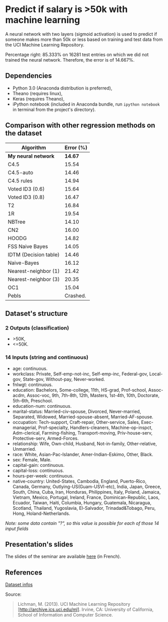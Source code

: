 # Predict if salary is >50k with machine learning

A neural network with two layers (sigmoid activation) is used to predict if someone makes more than 50k or less based on training and test data from the UCI Machine Learning Repository.

Percentage right: 85.333% on 16281 test entries on which we did not trained the neural network.
Therefore, the error is of 14.667%.


## Dependencies

- Python 3.0 (Anaconda distribution is preferred),
- Theano (requires linux),
- Keras (requires Theano),
- iPython notebook (included in Anaconda bundle, run `ipython notebook` in terminal from the project's directory).


## Comparison with other regression methods on the dataset

__Algorithm__              | __Error (%)__
----------------       | ---------
__My neural network__  | __14.67__
C4.5                   | 15.54
C4.5-auto              | 14.46
C4.5 rules             | 14.94
Voted ID3 (0.6)        | 15.64
Voted ID3 (0.8)        | 16.47
T2                     | 16.84
1R                     | 19.54
NBTree                 | 14.10
CN2                    | 16.00
HOODG                  | 14.82
FSS Naive Bayes        | 14.05
IDTM (Decision table)  | 14.46
Naive-Bayes            | 16.12
Nearest-neighbor (1)   | 21.42
Nearest-neighbor (3)   | 20.35
OC1                    | 15.04
Pebls                  | Crashed.


## Dataset's structure

### 2 Outputs (classification)
- &gt;50K,
- &lt;=50K.

### 14 Inputs (string and continuous)
- age: continuous.
- workclass: Private, Self-emp-not-inc, Self-emp-inc, Federal-gov, Local-gov, State-gov, Without-pay, Never-worked.
- fnlwgt: continuous.
- education: Bachelors, Some-college, 11th, HS-grad, Prof-school, Assoc-acdm, Assoc-voc, 9th, 7th-8th, 12th, Masters, 1st-4th, 10th, Doctorate, 5th-6th, Preschool.
- education-num: continuous.
- marital-status: Married-civ-spouse, Divorced, Never-married, Separated, Widowed, Married-spouse-absent, Married-AF-spouse.
- occupation: Tech-support, Craft-repair, Other-service, Sales, Exec-managerial, Prof-specialty, Handlers-cleaners, Machine-op-inspct, Adm-clerical, Farming-fishing, Transport-moving, Priv-house-serv, Protective-serv, Armed-Forces.
- relationship: Wife, Own-child, Husband, Not-in-family, Other-relative, Unmarried.
- race: White, Asian-Pac-Islander, Amer-Indian-Eskimo, Other, Black.
- sex: Female, Male.
- capital-gain: continuous.
- capital-loss: continuous.
- hours-per-week: continuous.
- native-country: United-States, Cambodia, England, Puerto-Rico, Canada, Germany, Outlying-US(Guam-USVI-etc), India, Japan, Greece, South, China, Cuba, Iran, Honduras, Philippines, Italy, Poland, Jamaica, Vietnam, Mexico, Portugal, Ireland, France, Dominican-Republic, Laos, Ecuador, Taiwan, Haiti, Columbia, Hungary, Guatemala, Nicaragua, Scotland, Thailand, Yugoslavia, El-Salvador, Trinadad&Tobago, Peru, Hong, Holand-Netherlands.

_Note: some data contain "?", so this value is possible for each of those 14 input fields_


## Presentation's slides

The slides of the seminar are available [here](https://docs.google.com/presentation/d/1Ynz-IN8iMyD1Fp1gqUuX5_0SOxSUhS1LFzO_bB9Di68/present?usp=sharing) (in French).



## References

[Dataset infos](http://archive.ics.uci.edu/ml/datasets/Adult)

Source:
> Lichman, M. (2013). UCI Machine Learning Repository [http://archive.ics.uci.edu/ml]. Irvine, CA: University of California, School of Information and Computer Science.
